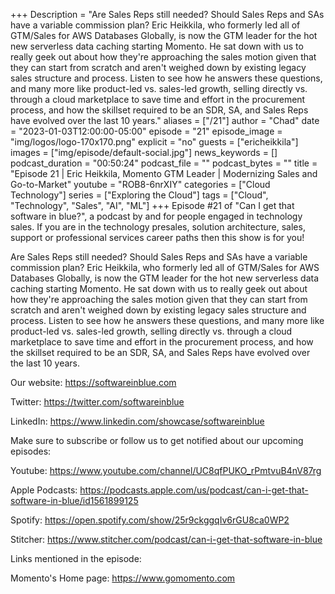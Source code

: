 +++
Description = "Are Sales Reps still needed? Should Sales Reps and SAs have a variable commission plan? Eric Heikkila, who formerly led all of GTM/Sales for AWS Databases Globally, is now the GTM leader for the hot new serverless data caching starting Momento. He sat down with us to really geek out about how they're approaching the sales motion given that they can start from scratch and aren't weighed down by existing legacy sales structure and process. Listen to see how he answers these questions, and many more like product-led vs. sales-led growth, selling directly vs. through a cloud marketplace to save time and effort in the procurement process, and how the skillset required to be an SDR, SA, and Sales Reps have evolved over the last 10 years."
aliases = ["/21"]
author = "Chad"
date = "2023-01-03T12:00:00-05:00"
episode = "21"
episode_image = "img/logos/logo-170x170.png"
explicit = "no"
guests = ["ericheikkila"]
images = ["img/episode/default-social.jpg"]
news_keywords = []
podcast_duration = "00:50:24"
podcast_file = ""
podcast_bytes = ""
title = "Episode 21 | Eric Heikkila, Momento GTM Leader | Modernizing Sales and Go-to-Market"
youtube = "ROB8-6nrXIY"
categories = ["Cloud Technology"]
series = ["Exploring the Cloud"]
tags = ["Cloud", "Technology", "Sales", "AI", "ML"]
+++
Episode #21 of "Can I get that software in blue?", a podcast by and for people engaged in technology sales. If you are in the technology presales, solution architecture, sales, support or professional services career paths then this show is for you!

Are Sales Reps still needed? Should Sales Reps and SAs have a variable commission plan? Eric Heikkila, who formerly led all of GTM/Sales for AWS Databases Globally, is now the GTM leader for the hot new serverless data caching starting Momento. He sat down with us to really geek out about how they're approaching the sales motion given that they can start from scratch and aren't weighed down by existing legacy sales structure and process. Listen to see how he answers these questions, and many more like product-led vs. sales-led growth, selling directly vs. through a cloud marketplace to save time and effort in the procurement process, and how the skillset required to be an SDR, SA, and Sales Reps have evolved over the last 10 years.

Our website: https://softwareinblue.com

Twitter: https://twitter.com/softwareinblue

LinkedIn: https://www.linkedin.com/showcase/softwareinblue

Make sure to subscribe or follow us to get notified about our upcoming episodes:

Youtube: https://www.youtube.com/channel/UC8qfPUKO_rPmtvuB4nV87rg

Apple Podcasts: https://podcasts.apple.com/us/podcast/can-i-get-that-software-in-blue/id1561899125

Spotify: https://open.spotify.com/show/25r9ckggqIv6rGU8ca0WP2

Stitcher: https://www.stitcher.com/podcast/can-i-get-that-software-in-blue

Links mentioned in the episode:

Momento's Home page: https://www.gomomento.com
